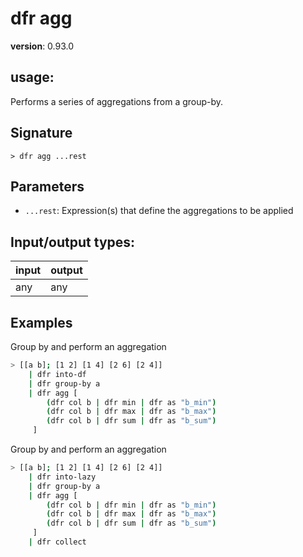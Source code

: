 # dfr agg

**version**: 0.93.0

## **usage**:

Performs a series of aggregations from a group-by.

## Signature

`> dfr agg ...rest`

## Parameters

- `...rest`: Expression(s) that define the aggregations to be applied

## Input/output types:

| input | output |
| ----- | ------ |
| any   | any    |

## Examples

Group by and perform an aggregation

```bash
> [[a b]; [1 2] [1 4] [2 6] [2 4]]
    | dfr into-df
    | dfr group-by a
    | dfr agg [
        (dfr col b | dfr min | dfr as "b_min")
        (dfr col b | dfr max | dfr as "b_max")
        (dfr col b | dfr sum | dfr as "b_sum")
     ]
```

Group by and perform an aggregation

```bash
> [[a b]; [1 2] [1 4] [2 6] [2 4]]
    | dfr into-lazy
    | dfr group-by a
    | dfr agg [
        (dfr col b | dfr min | dfr as "b_min")
        (dfr col b | dfr max | dfr as "b_max")
        (dfr col b | dfr sum | dfr as "b_sum")
     ]
    | dfr collect
```
